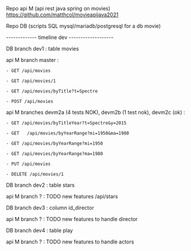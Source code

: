 Repo api M (api rest java spring on movies)
https://github.com/matthcol/movieapijava2021

Repo DB (scripts SQL mysql/mariadb/postgresql for a db movie)

-------------  timeline dev -------------------

DB branch dev1 : table movies

api M branch master : 

	- GET /api/movies
	
	- GET /api/movies/1
	
	- GET /api/movies/byTitle?t=Spectre
	
	- POST /api/movies

api M branches devm2a (4 tests NOK), devm2b (1 test nok), devm2c (ok) :
	
	- GET /api/movies/byTitleYear?t=Spectre&y=2015
	
	- GET	/api/movies/byYearRange?mi=1950&ma=1980
	
	- GET /api/movies/byYearRange?mi=1950
	
	- GET /api/movies/byYearRange?ma=1980
	
	- PUT /api/movies
	
	- DELETE /api/movies/1
	
DB branch dev2 : table stars

api M branch ? : TODO new features /api/stars

DB branch dev3 : column id_director

api M branch ? : TODO new features to handle director

DB branch dev4 : table play

api M branch ? : TODO new features to handle actors
